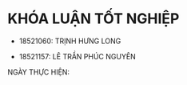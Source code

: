 # KHÓA LUẬN TỐT NGHIỆP
- 18521060: TRỊNH HƯNG LONG

- 18521157: LÊ TRẦN PHÚC NGUYÊN

NGÀY THỰC HIỆN:
